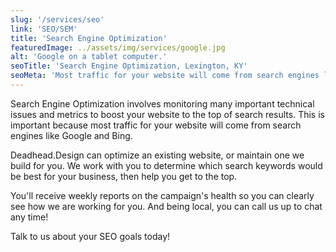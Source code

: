 ```yaml
---
slug: '/services/seo'
link: 'SEO/SEM'
title: 'Search Engine Optimization'
featuredImage: ../assets/img/services/google.jpg
alt: 'Google on a tablet computer.'
seoTitle: 'Search Engine Optimization, Lexington, KY'
seoMeta: 'Most traffic for your website will come from search engines like Google and Bing. Do you want to be on top?'
---
```


Search Engine Optimization involves monitoring many important technical issues and metrics to boost your website to the top of search results. This is important because most traffic for your website will come from search engines like Google and Bing.

Deadhead.Design can optimize an existing website, or maintain one we build for you. We work with you to determine which search keywords would be best for your business, then help you get to the top.

You'll receive weekly reports on the campaign's health so you can clearly see how we are working for you. And being local, you can call us up to chat any time!

Talk to us about your SEO goals today!

